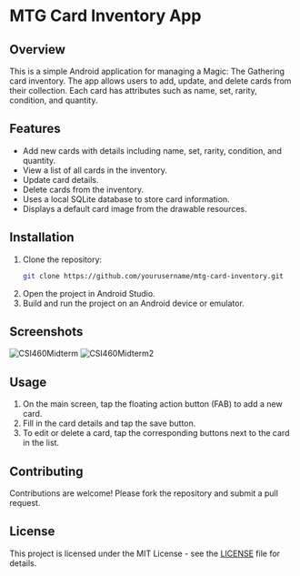 # MTG Card Inventory App

## Overview
This is a simple Android application for managing a Magic: The Gathering card inventory. The app allows users to add, update, and delete cards from their collection. Each card has attributes such as name, set, rarity, condition, and quantity.

## Features
- Add new cards with details including name, set, rarity, condition, and quantity.
- View a list of all cards in the inventory.
- Update card details.
- Delete cards from the inventory.
- Uses a local SQLite database to store card information.
- Displays a default card image from the drawable resources.

## Installation
1. Clone the repository:
    ```bash
    git clone https://github.com/yourusername/mtg-card-inventory.git
    ```
2. Open the project in Android Studio.
3. Build and run the project on an Android device or emulator.

## Screenshots
![CSI460Midterm](https://github.com/Wilsome/MTGCardInventory/assets/92609950/b4fbf67e-9b57-4906-9b42-ee95e1f14946)
![CSI460Midterm2](https://github.com/Wilsome/MTGCardInventory/assets/92609950/1c707dc8-a16b-42b4-a7f9-238e729e001a)

## Usage
1. On the main screen, tap the floating action button (FAB) to add a new card.
2. Fill in the card details and tap the save button.
3. To edit or delete a card, tap the corresponding buttons next to the card in the list.

## Contributing
Contributions are welcome! Please fork the repository and submit a pull request.

## License
This project is licensed under the MIT License - see the [LICENSE](LICENSE) file for details.
